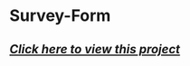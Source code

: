 # Survey-Form
## ***[Click here to view this project](https://pramdevgan.github.io/Survey-Form/)***
